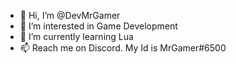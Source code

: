 - 👋 Hi, I’m @DevMrGamer
- 👀 I’m interested in Game Development
- 🌱 I’m currently learning Lua
- 📫 Reach me on Discord. My Id is MrGamer#6500
